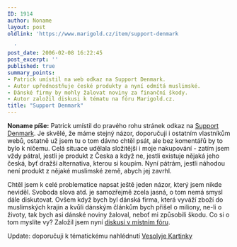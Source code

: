 ```yaml
---
ID: 1914
author: Noname
layout: post
oldlink: 'https://www.marigold.cz/item/support-denmark

  '
post_date: 2006-02-08 16:22:45
post_excerpt: ''
published: true
summary_points:
- Patrick umístil na web odkaz na Support Denmark.
- Autor upřednostňuje české produkty a nyní odmítá muslimské.
- Dánské firmy by mohly žalovat noviny za finanční škody.
- Autor založil diskusi k tématu na fóru Marigold.cz.
title: "Support Denmark"
---
```


<p><strong>Noname píše:</strong> Patrick umístil do pravého rohu stránek odkaz na <a href="http://www.supportdenmark.com/more.html#CS">Support Denmark</a>. Je skvělé, že máme stejný názor, doporučuji i ostatním vlastníkům webů, ostatně už jsem tu o tom dávno chtěl psát, ale bez komentářů by to bylo k ničemu. Celá situace udělala složitější i moje nakupování - zatím jsem vždy pátral, jestli je produkt z Česka a když ne, jestli existuje nějaká jeho česká, byť dražší alternativa, kterou si koupím.  Nyní pátrám, jestli náhodou není produkt z nějaké muslimské země, abych jej zavrhl.</p>


<p>Chtěl jsem k celé problematice napsat ještě jeden názor, který jsem nikde neviděl. Svoboda slova atd. je samozřejmě zcela jasná, o tom nemá smysl dále diskutovat. Ovšem když bych byl dánská firma, která vyváží zboží do muslimských krajin a kvůli dánským článkům bych přišel o miliony, ne-li o životy, tak bych asi dánské noviny žaloval, neboť mi způsobili škodu. Co si o tom myslíte vy? Založil jsem nyní <a href="http://www.marigold.cz/forum/viewtopic.php?pid=2405">diskusi v místním fóru</a>.</p>

<p>Update: doporučuji k tématickému nahlédnutí <a href="http://www.kartinki.cz/show-galery-masaryk.html">Vesolyje Kartinky</a></p>